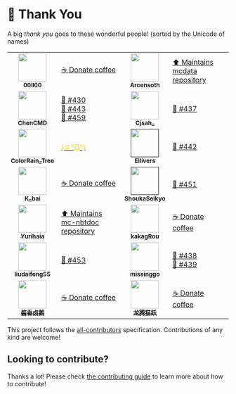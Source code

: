 # 💛 Thank You

A big _thank you_ goes to these wonderful people! (sorted by the Unicode of names)

<!-- ALL-CONTRIBUTORS-LIST:START - Do not remove or modify this section -->
<!-- prettier-ignore-start -->
<!-- markdownlint-disable -->
<table>
  <tr>
    <td align="center"><a href="https://www.mcbbs.net/home.php?mod=space&uid=1316165"><img src="https://www.mcbbs.net/uc_server/avatar.php?uid=1316165&size=middle" width="64px;" alt=""/><br /><sub><b>00ll00</b></sub></a></td><td align="left"><a href="https://github.com/SPGoding/datapack-language-server/blob/master/CONTRIBUTING.md" target="_blank" title="Financial support">☕ Donate coffee</a></td>
    <td align="center"><a href="https://github.com/Arcensoth"><img src="https://avatars2.githubusercontent.com/u/1885643?s=460&u=6c40bfd2701329a442810831d3a2cf954c8cf5de&v=4" width="64px;" alt=""/><br /><sub><b>Arcensoth</b></sub></a></td><td align="left"><a href="https://github.com/Arcensoth/mcdata" target="_blank" title="Dependency">⬆️ Maintains mcdata repository</a></td>
  </tr>
  <tr>
    <td align="center"><a href="https://github.com/ChenCMD"><img src="https://avatars2.githubusercontent.com/u/46134240?s=400&u=ca934b86e5189ea9c598a51358571e777e21aa2f&v=4" width="64px;" alt=""/><br /><sub><b>ChenCMD</b></sub></a></td><td align="left"><a href="https://github.com/SPGoding/datapack-language-server/issues/430" target="_blank" title="Bug reports">🐛 #430</a><br><a href="https://github.com/SPGoding/datapack-language-server/issues/443" target="_blank" title="Bug reports">🐛 #443</a><br><a href="https://github.com/SPGoding/datapack-language-server/issues/459" target="_blank" title="Bug reports">🐛 #459</a></td>
    <td align="center"><a href="https://www.mcbbs.net/home.php?mod=space&uid=844249"><img src="https://www.mcbbs.net/uc_server/avatar.php?uid=844249&size=middle" width="64px;" alt=""/><br /><sub><b>Cjsah_</b></sub></a></td><td align="left"><a href="https://github.com/SPGoding/datapack-language-server/issues/437" target="_blank" title="Bug reports">🐛 #437</a></td>
  </tr>
  <tr>
    <td align="center"><a href="https://afdian.net/u/da477488928011ea8ea552540025c377"><img src="https://pic1.afdiancdn.com/default/avatar/avatar-purple.png?imageView2/1/w/240/h/240" width="64px;" alt=""/><br /><sub><b>ColorRain_Tree</b></sub></a></td><td align="left"><a href="https://github.com/SPGoding/datapack-language-server/blob/master/CONTRIBUTING.md" target="_blank" title="Financial support"> <span style="color:gold;">(＃°Д°)</span></a></td>
    <td align="center"><a href=""><img src="https://cdn.discordapp.com/avatars/287675064634179594/a8bbe21ac1e4af1a44597f2d760efca6.png?size=256" width="64px;" alt=""/><br /><sub><b>Ellivers</b></sub></a></td><td align="left"><a href="https://github.com/SPGoding/datapack-language-server/issues/442" target="_blank" title="Bug reports">🐛 #442</a></td>
  </tr>
  <tr>
    <td align="center"><a href="https://afdian.net/@k_bai"><img src="https://pic1.afdiancdn.com/user/f34c5d62954411e8948a52540025c377/avatar/a08952a177bcf9aa806e710c0d695dc3_w719_h720_s657.jpg?imageView2/1/w/240/h/240" width="64px;" alt=""/><br /><sub><b>K_bai</b></sub></a></td><td align="left"><a href="https://github.com/SPGoding/datapack-language-server/blob/master/CONTRIBUTING.md" target="_blank" title="Financial support">☕ Donate coffee</a></td>
    <td align="center"><a href=""><img src="https://avatars3.githubusercontent.com/u/1260418?s=460&u=546b2be73fcee3556d1dcb0fb8e63245083789e1&v=4" width="64px;" alt=""/><br /><sub><b>ShoukaSeikyo</b></sub></a></td><td align="left"><a href="https://github.com/SPGoding/datapack-language-server/issues/451" target="_blank" title="Bug reports">🐛 #451</a></td>
  </tr>
  <tr>
    <td align="center"><a href="https://github.com/Yurihaia"><img src="https://avatars3.githubusercontent.com/u/17830663?s=400&u=4959d74e027642f5a207dcd5e112005c5932b844&v=4" width="64px;" alt=""/><br /><sub><b>Yurihaia</b></sub></a></td><td align="left"><a href="https://github.com/Yurihaia/mc-nbtdoc" target="_blank" title="Dependency">⬆️ Maintains mc-nbtdoc repository</a></td>
    <td align="center"><a href="https://www.mcbbs.net/home.php?mod=space&uid=10240"><img src="https://www.mcbbs.net/uc_server/avatar.php?uid=10240&size=middle" width="64px;" alt=""/><br /><sub><b>kakagRou</b></sub></a></td><td align="left"><a href="https://github.com/SPGoding/datapack-language-server/blob/master/CONTRIBUTING.md" target="_blank" title="Financial support">☕ Donate coffee</a></td>
  </tr>
  <tr>
    <td align="center"><a href="https://www.mcbbs.net/home.php?mod=space&uid=497461"><img src="https://www.mcbbs.net/uc_server/avatar.php?uid=497461&size=middle" width="64px;" alt=""/><br /><sub><b>liudaifeng55</b></sub></a></td><td align="left"><a href="https://github.com/SPGoding/datapack-language-server/issues/453" target="_blank" title="Bug reports">🐛 #453</a></td>
    <td align="center"><a href="https://www.mcbbs.net/home.php?mod=space&uid=2905154"><img src="https://www.mcbbs.net/uc_server/avatar.php?uid=2905154&size=middle" width="64px;" alt=""/><br /><sub><b>missinggo</b></sub></a></td><td align="left"><a href="https://github.com/SPGoding/datapack-language-server/issues/438" target="_blank" title="Bug reports">🐛 #438</a><br><a href="https://github.com/SPGoding/datapack-language-server/issues/439" target="_blank" title="Bug reports">🐛 #439</a></td>
  </tr>
  <tr>
    <td align="center"><a href="https://afdian.net/u/43f152b898b511e8b5f552540025c377"><img src="https://pic1.afdiancdn.com/user/43f152b898b511e8b5f552540025c377/avatar/b35473b4f5d00311d3a3cabef38c60fd_w640_h640_s24.jpg?imageView2/1/w/240/h/240" width="64px;" alt=""/><br /><sub><b>酱香卤鹅</b></sub></a></td><td align="left"><a href="https://github.com/SPGoding/datapack-language-server/blob/master/CONTRIBUTING.md" target="_blank" title="Financial support">☕ Donate coffee</a></td>
    <td align="center"><a href="https://afdian.net/@LTCat"><img src="https://pic1.afdiancdn.com/user/df2dfad2960911e89c5252540025c377/avatar/31c78ee63d5dce8ac4848c837fb04204_w160_h160_s35.jpg?imageView2/1/w/240/h/240" width="64px;" alt=""/><br /><sub><b>龙腾猫跃</b></sub></a></td><td align="left"><a href="https://github.com/SPGoding/datapack-language-server/blob/master/CONTRIBUTING.md" target="_blank" title="Financial support">☕ Donate coffee</a></td>
  </tr>
</table>

<!-- markdownlint-enable -->
<!-- prettier-ignore-end -->
<!-- ALL-CONTRIBUTORS-LIST:END -->

This project follows the [all-contributors](https://github.com/all-contributors/all-contributors) specification. Contributions of any kind are welcome!

## Looking to contribute?

Thanks a lot! Please check [the contributing guide](https://github.com/SPGoding/datapack-language-server/blob/master/CONTRIBUTING.md) to learn more about how to contribute!
